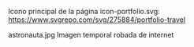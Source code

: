 Icono principal de la página icon-portfolio.svg:
https://www.svgrepo.com/svg/275884/portfolio-travel


astronauta.jpg
Imagen temporal robada de internet